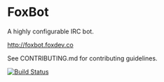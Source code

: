 FoxBot
======

A highly configurable IRC bot.

http://foxbot.foxdev.co

See CONTRIBUTING.md for contributing guidelines.

[![Build Status](http://ci.notoriousdev.com/buildStatus/icon?job=FoxBot)](http://ci.notoriousdev.com/job/FoxBot/)
